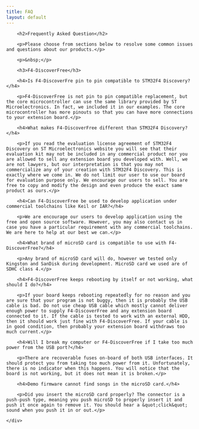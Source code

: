 ```yaml
---
title: FAQ
layout: default
---
```


<div class="row-fluid">
	<div class="span12">

		<h2>Frequently Asked Question</h2>

		<p>Please choose from sections below to resolve some common issues and questions about our products.</p>

		<p>&nbsp;</p>

		<h3>F4-DiscoverFree</h3>

		<h4>Is F4-DiscoverFre pin to pin compatible to STM32F4 Discovery?</h4>

		<p>F4-DiscoverFree is not pin to pin compatible replacement, but the core microcontroller can use the same library provided by ST Microelectronics. In fact, we included it in our examples. The core microcontroller has more pinouts so that you can have more connections to your extension board.</p>

		<h4>What makes F4-DiscoverFree different than STM32F4 Discovery?</h4>

		<p>If you read the evaluation license agreement of STM32F4 Discovery on ST Microelectronics website you will see that their evaluation kit may not be included in any commercial product nor you are allowed to sell any extension board you developed with. Well, we are not lawyers, but our interpretation is that you may not commercialize any of your creation with STM32F4 Discovery. This is exactly where we come in. We do not limit our user to use our board for evaluation purpose only. We encourage our users to sell. You are free to copy and modify the design and even produce the exact same product as ours.</p>

		<h4>Can F4-DiscoverFree be used to develop application under commercial toolchains like Keil or IAR?</h4>

		<p>We are encourage our users to develop application using the free and open source software. However, you may also contact us in case you have a particular requirement with any commercial toolchains. We are here to help at our best we can.</p>

		<h4>What brand of microSD card is compatible to use with F4-DiscoverFree?</h4>

		<p>Any brand of microSD card will do, however we tested only Kingston and SanDisk during development. MicroSD card we used are of SDHC class 4.</p>

		<h4>F4-DiscoverFree keeps rebooting by itself or not working, what should I do?</h4>

		<p>If your board keeps rebooting repeatedly for no reason and you are sure that your program is not buggy, then it is probably the USB cable is bad. Do not use cheap USB cable which mostly cannot deliver enough power to supply F4-DiscoverFree and any extension board connected to it. If the cable is tested to work with an external HDD, then it should work just fine with F4-DiscoverFree. If your cable is in good condition, then probably your extension board withdraws too much current.</p>

		<h4>Will I break my computer or F4-DiscoverFree if I take too much power from the USB port?</h4>

		<p>There are recoverable fuses on-board of both USB interfaces. It should protect you from taking too much power from it. Unfortunately, there is no indicator when this happens. You will notice that the board is not working, but it does not mean it is broken.</p>

		<h4>Demo firmware cannot find songs in the microSD card.</h4>

		<p>Did you insert the microSD card properly? The connector is a push-push type, meaning you push microSD to properly insert it and push it once again to remove it. You should hear a &quot;click&quot; sound when you push it in or out.</p>

	</div>
</div>